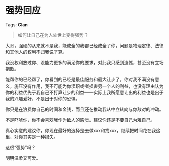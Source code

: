 # 强势回应

Tags: **Clan**

> 如何让自己在为人处世上变得强势？



大哥，强硬的从来就不是我，能成全的我都已经成全了你，问题是物理定律、法律和其他人的权利不归我说了算。

我没权利放过你、没能力更多的满足你的要求，对此我只感到遗憾，甚至没有立场抱歉。

能帮你的已经帮了，你看到的已经是最佳服务和最大让步了，你对我不满没有意义，施压没有作用，我不可能为你渎职或者损害另一个人的利益，也没有理由认为你的利益优先于我自己不打算让步的利益——实际上我所愿意让出的利益也是出于我的兴趣爱好，不是出于对你的恐惧。

你只是在浪费你自己的时间和金钱，而且还在推动我从中立转向与你敌对的冲动。

不是吓唬你，你不会喜欢我作为敌人的感觉。建议你还是不要自己为难自己。

真心实意的建议你，你现在最好的选择是去做xxx和找xxx，继续把时间花在我这里，对你其实是一种损失。

  


这很“强势”吗？

明明温柔又可爱。



